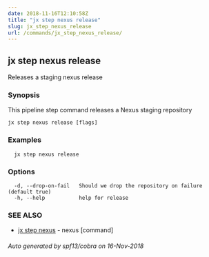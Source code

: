 ```yaml
---
date: 2018-11-16T12:10:58Z
title: "jx step nexus release"
slug: jx_step_nexus_release
url: /commands/jx_step_nexus_release/
---
```

## jx step nexus release

Releases a staging nexus release

### Synopsis

This pipeline step command releases a Nexus staging repository

```
jx step nexus release [flags]
```

### Examples

```
  jx step nexus release
```

### Options

```
  -d, --drop-on-fail   Should we drop the repository on failure (default true)
  -h, --help           help for release
```

### SEE ALSO

* [jx step nexus](/commands/jx_step_nexus/)	 - nexus [command]

###### Auto generated by spf13/cobra on 16-Nov-2018
